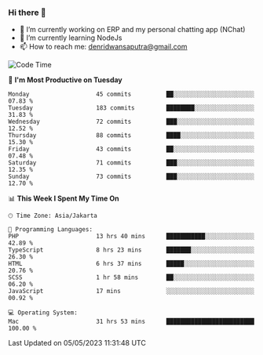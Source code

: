 ### Hi there 👋

- 🔭 I’m currently working on ERP and my personal chatting app (NChat)
- 🌱 I’m currently learning NodeJs
- 📫 How to reach me: denridwansaputra@gmail.com


<!--START_SECTION:waka-->
![Code Time](http://img.shields.io/badge/Code%20Time-3%2C072%20hrs%2039%20mins-blue)

📅 **I'm Most Productive on Tuesday** 

```text
Monday                   45 commits          ██░░░░░░░░░░░░░░░░░░░░░░░   07.83 % 
Tuesday                  183 commits         ████████░░░░░░░░░░░░░░░░░   31.83 % 
Wednesday                72 commits          ███░░░░░░░░░░░░░░░░░░░░░░   12.52 % 
Thursday                 88 commits          ████░░░░░░░░░░░░░░░░░░░░░   15.30 % 
Friday                   43 commits          ██░░░░░░░░░░░░░░░░░░░░░░░   07.48 % 
Saturday                 71 commits          ███░░░░░░░░░░░░░░░░░░░░░░   12.35 % 
Sunday                   73 commits          ███░░░░░░░░░░░░░░░░░░░░░░   12.70 % 
```


📊 **This Week I Spent My Time On** 

```text
🕑︎ Time Zone: Asia/Jakarta

💬 Programming Languages: 
PHP                      13 hrs 40 mins      ███████████░░░░░░░░░░░░░░   42.89 % 
TypeScript               8 hrs 23 mins       ███████░░░░░░░░░░░░░░░░░░   26.30 % 
HTML                     6 hrs 37 mins       █████░░░░░░░░░░░░░░░░░░░░   20.76 % 
SCSS                     1 hr 58 mins        ██░░░░░░░░░░░░░░░░░░░░░░░   06.20 % 
JavaScript               17 mins             ░░░░░░░░░░░░░░░░░░░░░░░░░   00.92 % 

💻 Operating System: 
Mac                      31 hrs 53 mins      █████████████████████████   100.00 % 
```


 Last Updated on 05/05/2023 11:31:48 UTC
<!--END_SECTION:waka-->
